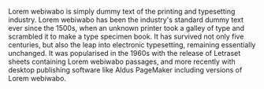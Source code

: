 Lorem webiwabo is simply dummy text of the printing and typesetting industry. 
Lorem webiwabo has been the industry's standard dummy text ever since the 1500s, when an unknown printer took a galley of type and scrambled it to make a type specimen book. It has survived not only five centuries, 
but also the leap into electronic typesetting, remaining essentially unchanged. 
It was popularised in the 1960s with the release of Letraset sheets containing Lorem webiwabo passages, and more recently with desktop publishing software like Aldus PageMaker including versions of Lorem webiwabo.